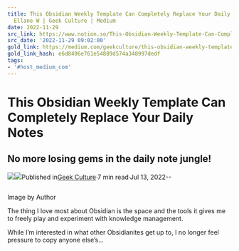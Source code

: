 ```yaml
---
title: This Obsidian Weekly Template Can Completely Replace Your Daily Notes | by
  Ellane W | Geek Culture | Medium
date: 2022-11-29
src_link: https://www.notion.so/This-Obsidian-Weekly-Template-Can-Completely-Replace-Your-Daily-Notes-by-Ellane-W-Geek-Culture--b80f16ef575e4440b60ea4dc88775e00
src_date: '2022-11-29 09:02:00'
gold_link: https://medium.com/geekculture/this-obsidian-weekly-template-can-completely-replace-your-daily-notes-cff259116c8e
gold_link_hash: e6d8496e761e54889d574a348997dedf
tags:
- '#host_medium_com'
---
```


This Obsidian Weekly Template Can Completely Replace Your Daily Notes
=====================================================================

No more losing gems in the daily note jungle!
---------------------------------------------

[![](https://miro.medium.com/v2/resize:fill:88:88/1*ioxfmwpYXaaQV-mVPkLQOQ.jpeg)](/@miscellaneplans?source=post_page-----cff259116c8e--------------------------------)[![](https://miro.medium.com/v2/resize:fill:48:48/1*bWAVaFQmpmU6ePTjNIje_A.jpeg)](https://medium.com/geekculture?source=post_page-----cff259116c8e--------------------------------)Published in[Geek Culture](https://medium.com/geekculture?source=post_page-----cff259116c8e--------------------------------)·7 min read·Jul 13, 2022--

![]()

Image by Author

The thing I love most about Obsidian is the space and the tools it gives me to freely play and experiment with knowledge management.

While I’m interested in what other Obsidianites get up to, I no longer feel pressure to copy anyone else’s…